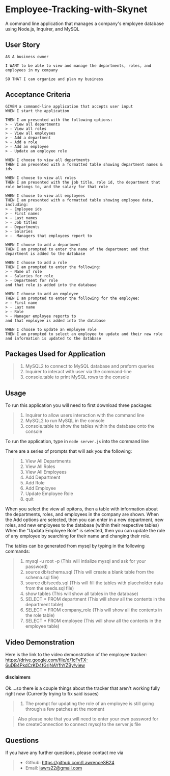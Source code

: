 # Employee-Tracking-with-Skynet
A command line application that manages a company's employee database using Node.js, Inquirer, and MySQL

## User Story
```
AS A business owner

I WANT to be able to view and manage the departments, roles, and employees in my company

SO THAT I can organize and plan my business
```

## Acceptance Criteria
```
GIVEN a command-line application that accepts user input
WHEN I start the application

THEN I am presented with the following options:
> - View all departments
> - View all roles
> - View all employees
> - Add a department
> - Add a role
> - Add an employee
> - Update an employee role

WHEN I choose to view all departments
THEN I am presented with a formatted table showing department names & ids

WHEN I choose to view all roles
THEN I am presented with the job title, role id, the department that role belongs to, and the salary for that role

WHEN I choose to view all employees
THEN I am presented with a formatted table showing employee data, including:
> - Employee ids
> - First names
> - Last names
> - Job titles
> - Departments
> - Salaries
> -  Managers that employees report to

WHEN I choose to add a department
THEN I am prompted to enter the name of the department and that department is added to the database

WHEN I choose to add a role
THEN I am prompted to enter the following:
> - Name of role
> - Salaries for role
> - Department for role
and that role is added into the database

WHEN I choose to add an employee
THEN I am prompted to enter the following for the employee:
> - First name 
> - Last name
> - Role
> - Manager employee reports to
and that employee is added into the database

WHEN I choose to update an employee role
THEN I am prompted to select an employee to update and their new role and information is updated to the database
```


## Packages Used for Application

> 1. MySQL2 to connect to MySQL database and preform queries
> 2. Inquirer to interact with user via the command-line
> 3. console.table to print MySQL rows to the console


## Usage

To run this application you will need to first download three packages:
> 1. Inquirer to allow users interaction with the command line
> 2. MySQL2 to run MySQL in the console
> 3. console.table to show the tables within the database onto the console

To run the application, type in `node server.js` into the command line

There are a series of prompts that will ask you the following:

> 1. View All Departments
> 2. View All Roles
> 3. View All Employees
> 4. Add Department
> 5. Add Role
> 6. Add Employee
> 7. Update Employee Role
> 8. quit

When you select the view all opitons, then a table with information about the departments, roles, and employees in the company are shown.
When the Add options are selected, then you can enter in a new department, new roles, and new employees to the database (within their respective tables)
When the "Updata Employee Role" is selected, then you can update the role of any employee by searching for their name and changing their role. 


The tables can be generated from mysql by typing in the following commands:

> 1. mysql -u root -p (This will intialize mysql and ask for your password)
> 2. source db/schema.sql (This will create a blank table from the schema.sql file)
> 3. source db/seeds.sql (This will fill the tables with placeholder data from the seeds.sql file)
> 4. show tables (This will show all tables in the database)
> 5. SELECT * FROM department (This will show all the contents in the department table)
> 6. SELECT * FROM company_role (This will show all the contents in the role table)
> 7. SELECT * FROM employee (This will show all the contents in the employee table)


## Video Demonstration
Here is the link to the video demonstration of the employee tracker: https://drive.google.com/file/d/1cFvTX-6uDB4PkdCrKD4fGrjNAYfhYZBy/view

#### disclaimers

Ok....so there is a couple things about the tracker that aren't working fully right now (Currently trying to fix said issues)

> 1. The prompt for updating the role of an employee is still going through a few patches at the moment

> Also please note that you will need to enter your own password for the createConnection to connect mysql to the server.js file

## Questions
If you have any further questions, please contact me via
> - Github: https://github.com/LawrenceSB24
> - Email: lawrs22@gmail.com